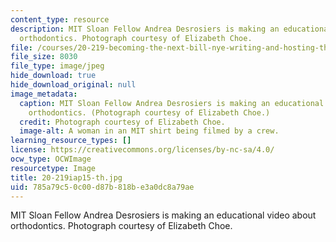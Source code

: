 ```yaml
---
content_type: resource
description: MIT Sloan Fellow Andrea Desrosiers is making an educational video about
  orthodontics. Photograph courtesy of Elizabeth Choe.
file: /courses/20-219-becoming-the-next-bill-nye-writing-and-hosting-the-educational-show-january-iap-2015/785a79c50c00d87b818be3a0dc8a79ae_20-219iap15-th.jpg
file_size: 8030
file_type: image/jpeg
hide_download: true
hide_download_original: null
image_metadata:
  caption: MIT Sloan Fellow Andrea Desrosiers is making an educational video about
    orthodontics. (Photograph courtesy of Elizabeth Choe.)
  credit: Photograph courtesy of Elizabeth Choe.
  image-alt: A woman in an MIT shirt being filmed by a crew.
learning_resource_types: []
license: https://creativecommons.org/licenses/by-nc-sa/4.0/
ocw_type: OCWImage
resourcetype: Image
title: 20-219iap15-th.jpg
uid: 785a79c5-0c00-d87b-818b-e3a0dc8a79ae
---
```

MIT Sloan Fellow Andrea Desrosiers is making an educational video about orthodontics. Photograph courtesy of Elizabeth Choe.